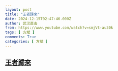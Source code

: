 ```yaml
---
layout: post
title: "王者歸來"
date: 2024-12-15T02:47:46.000Z
author: 武汉直击
from: https://www.youtube.com/watch?v=smjVt-au30k
tags: [ 方斌 ]
comments: True
categories: [ 方斌 ]
---
```

<!--1734230866000-->
[王者歸來](https://www.youtube.com/watch?v=smjVt-au30k)
------

<div>

</div>
